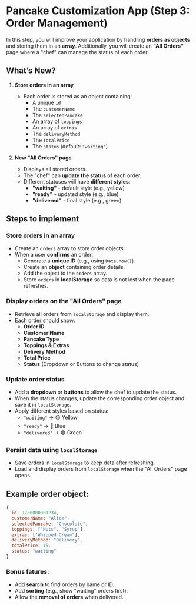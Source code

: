 # Pancake Customization App (Step 3: Order Management)

In this step, you will improve your application by handling **orders as objects** and storing them in an **array**. Additionally, you will create an **"All Orders"** page where a "chef" can manage the status of each order. 

## What’s New?
1. **Store orders in an array**  
   - Each order is stored as an object containing:  
     - A unique `id`
     - The `customerName`
     - The `selectedPancake`
     - An array of `toppings`
     - An array of `extras`
     - The `deliveryMethod`
     - The `totalPrice`
     - The `status` (default: `"waiting"`)
  
2. **New "All Orders" page**  
   - Displays all stored orders.
   - The "chef" can **update the status** of each order.
   - Different statuses will have **different styles**:
     - **"waiting"** - default style (e.g., yellow)
     - **"ready"** - updated style (e.g., blue)
     - **"delivered"** - final style (e.g., green)

## Steps to implement  

### Store orders in an array  
- Create an `orders` array to store order objects.  
- When a user **confirms** an order:  
  - Generate a **unique ID** (e.g., using `Date.now()`).  
  - Create an **object** containing order details.  
  - Add the object to the `orders` array.  
  - Store `orders` in **localStorage** so data is not lost when the page refreshes.  

### Display orders on the "All Orders" page  
- Retrieve all orders from `localStorage` and display them.  
- Each order should show:  
  - **Order ID**
  - **Customer Name**
  - **Pancake Type**
  - **Toppings & Extras**
  - **Delivery Method**
  - **Total Price**
  - **Status** (Dropdown or Buttons to change status)

### Update order status  
- Add a **dropdown** or **buttons** to allow the chef to update the status.  
- When the status changes, update the corresponding order object and save it in `localStorage`.  
- Apply different styles based on status:  
  - `"waiting"` → 🟡 Yellow  
  - `"ready"` → 🔵 Blue  
  - `"delivered"` → 🟢 Green  

### Persist data using `localStorage`  
- Save orders in `localStorage` to keep data after refreshing.  
- Load and display orders from `localStorage` when the "All Orders" page opens.  


## Example order object:
```javascript
{
  id: 1700000001234,
  customerName: "Alice",
  selectedPancake: "Chocolate",
  toppings: ["Nuts", "Syrup"],
  extras: ["Whipped Cream"],
  deliveryMethod: "Delivery",
  totalPrice: 15,
  status: "waiting"
}
```

### Bonus fatures:
- Add **search** to find orders by name or ID.  
- Add **sorting** (e.g., show "waiting" orders first).  
- Allow the **removal of orders** when delivered.  
